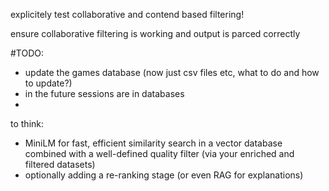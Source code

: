 
explicitely test collaborative and contend based filtering!

ensure collaborative filtering is working and output is parced correctly

#TODO:
- update the games database (now just csv files etc, what to do and how to update?)
- in the future sessions are in databases 
- 





to think:

- MiniLM for fast, efficient similarity search in a vector database combined with a well-defined quality filter (via your enriched and filtered datasets)
- optionally adding a re-ranking stage (or even RAG for explanations)